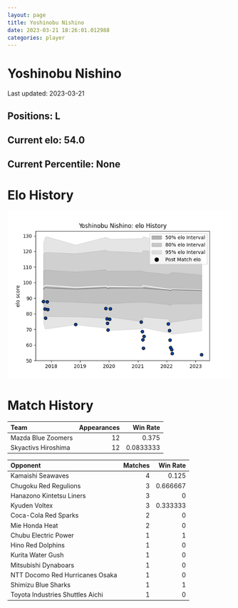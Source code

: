 ```yaml
---  
layout: page  
title: Yoshinobu Nishino  
date: 2023-03-21 18:26:01.012988  
categories: player  
---
```

# Yoshinobu Nishino


Last updated: 2023-03-21
## Positions: L

## Current elo: 54.0

## Current Percentile: None

# Elo History


![elo history](history_YoshinobuNishino.png)
# Match History


| Team                |   Appearances |   Win Rate |
|:--------------------|--------------:|-----------:|
| Mazda Blue Zoomers  |            12 |  0.375     |
| Skyactivs Hiroshima |            12 |  0.0833333 |

| Opponent                         |   Matches |   Win Rate |
|:---------------------------------|----------:|-----------:|
| Kamaishi Seawaves                |         4 |   0.125    |
| Chugoku Red Regulions            |         3 |   0.666667 |
| Hanazono Kintetsu Liners         |         3 |   0        |
| Kyuden Voltex                    |         3 |   0.333333 |
| Coca-Cola Red Sparks             |         2 |   0        |
| Mie Honda Heat                   |         2 |   0        |
| Chubu Electric Power             |         1 |   1        |
| Hino Red Dolphins                |         1 |   0        |
| Kurita Water Gush                |         1 |   0        |
| Mitsubishi Dynaboars             |         1 |   0        |
| NTT Docomo Red Hurricanes Osaka  |         1 |   0        |
| Shimizu Blue Sharks              |         1 |   1        |
| Toyota Industries Shuttles Aichi |         1 |   0        |